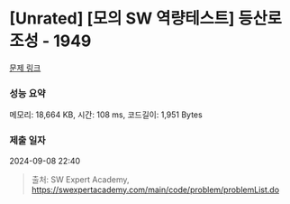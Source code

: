 # [Unrated] [모의 SW 역량테스트] 등산로 조성 - 1949 

[문제 링크](https://swexpertacademy.com/main/code/problem/problemDetail.do?contestProbId=AV5PoOKKAPIDFAUq) 

### 성능 요약

메모리: 18,664 KB, 시간: 108 ms, 코드길이: 1,951 Bytes

### 제출 일자

2024-09-08 22:40



> 출처: SW Expert Academy, https://swexpertacademy.com/main/code/problem/problemList.do